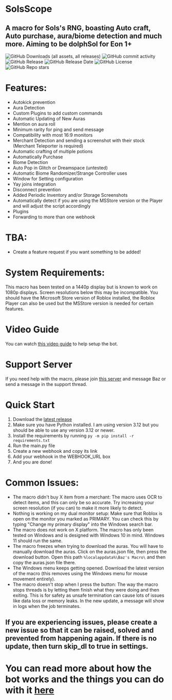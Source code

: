 # SolsScope
## A macro for Sols's RNG, boasting Auto craft, Auto purchase, aura/biome detection and much more. Aiming to be dolphSol for Eon 1+
![GitHub Downloads (all assets, all releases)](https://img.shields.io/github/downloads/bazthedev/SolsScope/total)
![GitHub commit activity](https://img.shields.io/github/commit-activity/m/bazthedev/SolsScope)
![GitHub Release](https://img.shields.io/github/v/release/bazthedev/SolsScope)
![GitHub Release Date](https://img.shields.io/github/release-date/bazthedev/SolsScope)
![GitHub License](https://img.shields.io/github/license/bazthedev/SolsScope)
![GitHub Repo stars](https://img.shields.io/github/stars/bazthedev/SolsScope)

# Features:
- Autokick prevention
- Aura Detection
- Custom Plugins to add custom commands
- Automatic Updating of New Auras
- Mention on aura roll
- Minimum rarity for ping and send message
- Compatibility with most 16:9 monitors
- Merchant Detection and sending a screenshot with their stock (Merchant Teleporter is required)
- Automatic crafting of multiple potions
- Automatically Purchase
- Biome Detection
- Auto Pop in Glitch or Dreamspace (untested)
- Automatic Biome Randomizer/Strange Controller uses
- Window for Setting configuration
- Yay joins integration
- Disconnect prevention
- Added Periodic Inventory and/or Storage Screenshots
- Automatically detect if you are using the MSStore version or the Player and will adjust the script accordingly
- Plugins
- Forwarding to more than one webhook

# TBA:
- Create a feature request if you want something to be added!

# System Requirements:
This macro has been tested on a 1440p display but is known to work on 1080p displays. Screen resolutions below this may be incompatible.
You should have the Microsoft Store version of Roblox installed, the Roblox Player can also be used but the MSStore version is needed for certain features.

# Video Guide
You can watch [this video guide](https://www.youtube.com/watch?v=Y12uiAbqMDc) to help setup the bot.

# Support Server
If you need help with the macro, please join [this server](https://discord.com/invite/y6NV89Na) and message Baz or send a message in the support thread.

# Quick Start
1. Download the [latest release](https://github.com/bazthedev/SolsRNGBot/releases/latest)
2. Make sure you have Python installed. I am using version 3.12 but you should be able to use any version 3.12 or newer.
3. Install the requirements by running `py -m pip install -r requirements.txt`
4. Run the main.py file
5. Create a new webhook and copy its link
6. Add your webhook in the WEBHOOK_URL box
7. And you are done!

# Common Issues:
- The macro didn't buy X item from a merchant: The macro uses OCR to detect items, and this can only be so accurate. Try increasing your screen resolution (if you can) to make it more likely to detect.
- Nothing is working on my dual monitor setup: Make sure that Roblox is open on the monitor you marked as PRIMARY. You can check this by typing "Change my primary display" into the Windows search bar.
- The macro does not work on X platform. The macro has only been tested on Windows and is designed with Windows 10 in mind. Windows 11 should run the same.
- The macro freezes when trying to download the auras. You will have to manually download the auras. Click on the auras.json file, then press the download button. Open this path `%localappdata%\Baz's Macro\` and then copy the auras.json file there.
- The Windows menu keeps getting opened. Download the latest version of the macro (this removes using the Windows menu for mouse movement entirely).
- The macro doesn't stop when I press the button: The way the macro stops threads is by letting them finish what they were doing and then exiting. This is for safety as unsafe termination can cause lots of issues like data loss or memory leaks. In the new update, a message will show in logs when the job terminates.
## If you are experiencing issues, please create a new issue so that it can be raised, solved and prevented from happening again. If there is no update, then turn skip_dl to true in settings.

# You can read more about how the bot works and the things you can do with it [here](https://github.com/bazthedev/SolsRNGBot/wiki)
